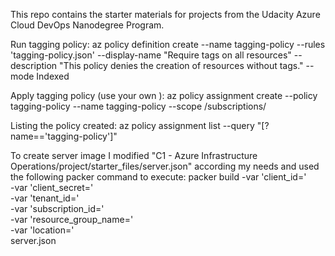 This repo contains the starter materials for projects from the Udacity Azure Cloud DevOps Nanodegree Program.

Run tagging policy:
az policy definition create --name tagging-policy --rules 'tagging-policy.json' --display-name "Require tags on all resources" --description "This policy denies the creation of resources without tags." --mode Indexed

Apply tagging policy (use your own <subsID>):
az policy assignment create --policy tagging-policy --name tagging-policy --scope /subscriptions/<SubscriptionID>

Listing the policy created:
az policy assignment list --query "[?name=='tagging-policy']"

To create server image I modified "C1 - Azure Infrastructure Operations/project/starter_files/server.json" according my needs and used the following packer command to execute:
packer build -var 'client_id=<your-client-id>' \
             -var 'client_secret=<your-client-secret>' \
             -var 'tenant_id=<your-tennant-id>' \
             -var 'subscription_id=<your-sub-id>' \
             -var 'resource_group_name=<your-resource-group-name>' \
             -var 'location=<location you want to the vm deployed>' \
             server.json
             
